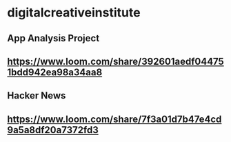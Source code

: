 # digitalcreativeinstitute
## App Analysis Project
## https://www.loom.com/share/392601aedf044751bdd942ea98a34aa8

## Hacker News
## https://www.loom.com/share/7f3a01d7b47e4cd9a5a8df20a7372fd3

